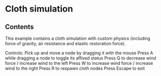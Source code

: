 # Cloth simulation

## Contents

This example contains a cloth simulation with custom physics (including force of gravity, air resistance and elastic restoration force).

Controls:
    Pick up and move a node by dragging it with the mouse
    Press A while dragging a node to toggle its affixed status
    Press Q to decrease wind force / increase wind to the left
    Press W to increase wind force / increase wind to the right
    Press R to respawn cloth nodes
    Press Escape to exit
